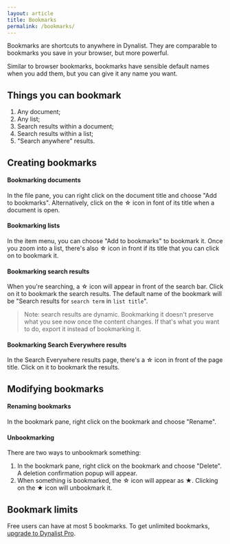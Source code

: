 ```yaml
---
layout: article
title: Bookmarks
permalink: /bookmarks/
---
```


Bookmarks are shortcuts to anywhere in Dynalist. They are comparable to bookmarks you save in your browser, but more powerful.

Similar to browser bookmarks, bookmarks have sensible default names when you add them, but you can give it any name you want.

## Things you can bookmark

1. Any document;
2. Any list;
3. Search results within a document;
4. Search results within a list;
5. "Search anywhere" results.

## Creating bookmarks

#### Bookmarking documents

In the file pane, you can right click on the document title and choose "Add to bookmarks". Alternatively, click on the ☆ icon in font of its title when a document is open.

#### Bookmarking lists

In the item menu, you can choose "Add to bookmarks" to bookmark it. Once you zoom into a list, there's also ☆ icon in front if its title that you can click on to bookmark it.

#### Bookmarking search results

When you're searching, a ☆ icon will appear in front of the search bar. Click on it to bookmark the search results. The default name of the bookmark will be "Search results for `search term` in `list title`".

> Note: search results are dynamic. Bookmarking it doesn't preserve what you see now once the content changes. If that's what you want to do, export it instead of bookmarking it.
 
#### Bookmarking Search Everywhere results

In the Search Everywhere results page, there's a ☆ icon in front of the page title. Click on it to bookmark the results.

## Modifying bookmarks

#### Renaming bookmarks

In the bookmark pane, right click on the bookmark and choose "Rename".

#### Unbookmarking

There are two ways to unbookmark something:

1. In the bookmark pane, right click on the bookmark and choose "Delete". A deletion confirmation popup will appear.
2. When something is bookmarked, the ☆ icon will appear as ★. Clicking on the ★ icon will unbookmark it.

## Bookmark limits

Free users can have at most 5 bookmarks. To get unlimited bookmarks, [upgrade to Dynalist Pro](../subscription/#how-do-i-upgrade).